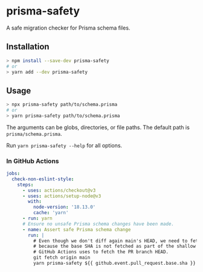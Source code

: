 # prisma-safety

A safe migration checker for Prisma schema files.

## Installation

```sh
> npm install --save-dev prisma-safety
# or
> yarn add --dev prisma-safety
```

## Usage

```sh
> npx prisma-safety path/to/schema.prisma
# or
> yarn prisma-safety path/to/schema.prisma
```

The arguments can be globs, directories, or file paths. The default path is `prisma/schema.prisma`.

Run `yarn prisma-safety --help` for all options.

### In GitHub Actions

```yaml
jobs:
  check-non-eslint-style:
    steps:
      - uses: actions/checkout@v3
      - uses: actions/setup-node@v3
        with:
          node-version: '18.13.0'
          cache: 'yarn'
      - run: yarn
      # Ensure no unsafe Prisma schema changes have been made.
      - name: Assert safe Prisma schema change
        run: |
          # Even though we don't diff again main's HEAD, we need to fetch it
          # because the base SHA is not fetched as part of the shallow clone
          # GitHub Actions uses to fetch the PR branch HEAD.
          git fetch origin main
          yarn prisma-safety ${{ github.event.pull_request.base.sha }}
```
